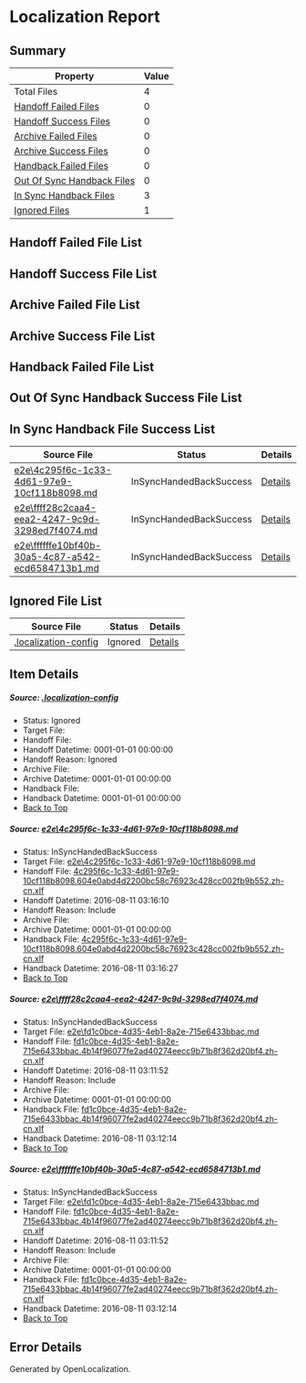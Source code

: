 # <a name='report-top'></a> Localization Report

## Summary
 Property | Value 
 -------- | ----- 
 Total Files | 4
[ Handoff Failed Files ](#handoff-failed-list)| 0
[ Handoff Success Files ](#handoff-success-list)| 0
[ Archive Failed Files ](#archive-failed-list)| 0
[ Archive Success Files ](#archive-success-list)| 0
[ Handback Failed Files ](#handback-failed-list)| 0
[ Out Of Sync Handback Files ](#outofsync-handback-success-list)| 0
[ In Sync Handback Files ](#insync-handback-success-list)| 3
[ Ignored Files ](#ignored-list)| 1

## <a name='handoff-failed-list'></a> Handoff Failed File List

## <a name='handoff-success-list'></a> Handoff Success File List

## <a name='archive-failed-list'></a> Archive Failed File List

## <a name='archive-success-list'></a> Archive Success File List

## <a name='handback-failed-list'></a> Handback Failed File List

## <a name='outofsync-handback-success-list'></a> Out Of Sync Handback Success File List

## <a name='insync-handback-success-list'></a> In Sync Handback File Success List
 Source File | Status | Details 
 ----------- | ------ | ------- 
 [e2e\4c295f6c-1c33-4d61-97e9-10cf118b8098.md](https://github.com/OpenLocalizationTestOrg/oltest/blob/46a09c73433d898c7055f87cfc3dd9ab7d62975d/e2e/4c295f6c-1c33-4d61-97e9-10cf118b8098.md) | InSyncHandedBackSuccess | [Details](#5ad574236a8633b8eda3eaff3cedb17e551ee6f81)
 [e2e\ffff28c2caa4-eea2-4247-9c9d-3298ed7f4074.md](https://github.com/OpenLocalizationTestOrg/oltest/blob/94b5b27c8c6ad9b8d9c13a60c6a8dc98f66c1580/e2e/ffff28c2caa4-eea2-4247-9c9d-3298ed7f4074.md) | InSyncHandedBackSuccess | [Details](#3b30b4a99cefdb7fcbd077cf008a865fd689c97a2)
 [e2e\ffffffe10bf40b-30a5-4c87-a542-ecd6584713b1.md](https://github.com/OpenLocalizationTestOrg/oltest/blob/46a09c73433d898c7055f87cfc3dd9ab7d62975d/e2e/ffffffe10bf40b-30a5-4c87-a542-ecd6584713b1.md) | InSyncHandedBackSuccess | [Details](#3b30b4a99cefdb7fcbd077cf008a865fd689c97a3)

## <a name='ignored-list'></a> Ignored File List
 Source File | Status | Details 
 ----------- | ------ | ------- 
 [.localization-config](https://github.com/OpenLocalizationTestOrg/oltest/blob/46a09c73433d898c7055f87cfc3dd9ab7d62975d/.localization-config) | Ignored | [Details](#3d4f252ac210baf56311d7e97dcc2db10974dbd20)

## Item Details
##### <a name='3d4f252ac210baf56311d7e97dcc2db10974dbd20'></a> Source: [.localization-config](https://github.com/OpenLocalizationTestOrg/oltest/blob/46a09c73433d898c7055f87cfc3dd9ab7d62975d/.localization-config)
* Status: Ignored
* Target File: 
* Handoff File: 
* Handoff Datetime: 0001-01-01 00:00:00
* Handoff Reason: Ignored
* Archive File: 
* Archive Datetime: 0001-01-01 00:00:00
* Handback File: 
* Handback Datetime: 0001-01-01 00:00:00
* [Back to Top](#report-top)

##### <a name='5ad574236a8633b8eda3eaff3cedb17e551ee6f81'></a> Source: [e2e\4c295f6c-1c33-4d61-97e9-10cf118b8098.md](https://github.com/OpenLocalizationTestOrg/oltest/blob/46a09c73433d898c7055f87cfc3dd9ab7d62975d/e2e/4c295f6c-1c33-4d61-97e9-10cf118b8098.md)
* Status: InSyncHandedBackSuccess
* Target File: [e2e\4c295f6c-1c33-4d61-97e9-10cf118b8098.md](https://github.com/OpenLocalizationTestOrg/ol-test-zhcn/blob/ca091134c103017fa44e199d360fe705c22499ba/e2e/4c295f6c-1c33-4d61-97e9-10cf118b8098.md)
* Handoff File: [4c295f6c-1c33-4d61-97e9-10cf118b8098.604e0abd4d2200bc58c76923c428cc002fb9b552.zh-cn.xlf](https://github.com/OpenLocalizationTestOrg/olhandoff-e2e/blob/9c30bb3dc5d13a2aee0b73df4149119161d0cefa/ol-handoff/OpenLocalizationTestOrg/ol-test-zhcn/ci/ht/4c295f6c-1c33-4d61-97e9-10cf118b8098.604e0abd4d2200bc58c76923c428cc002fb9b552.zh-cn.xlf)
* Handoff Datetime: 2016-08-11 03:16:10
* Handoff Reason: Include
* Archive File: 
* Archive Datetime: 0001-01-01 00:00:00
* Handback File: [4c295f6c-1c33-4d61-97e9-10cf118b8098.604e0abd4d2200bc58c76923c428cc002fb9b552.zh-cn.xlf](https://github.com/OpenLocalizationTestOrg/olhandback-e2e/blob/c7957835bbb3c582b74e0882cb6a57b8da489527/ol-handback/OpenLocalizationTestOrg/ol-test-zhcn/ci/ht/4c295f6c-1c33-4d61-97e9-10cf118b8098.604e0abd4d2200bc58c76923c428cc002fb9b552.zh-cn.xlf)
* Handback Datetime: 2016-08-11 03:16:27
* [Back to Top](#report-top)

##### <a name='3b30b4a99cefdb7fcbd077cf008a865fd689c97a2'></a> Source: [e2e\ffff28c2caa4-eea2-4247-9c9d-3298ed7f4074.md](https://github.com/OpenLocalizationTestOrg/oltest/blob/94b5b27c8c6ad9b8d9c13a60c6a8dc98f66c1580/e2e/ffff28c2caa4-eea2-4247-9c9d-3298ed7f4074.md)
* Status: InSyncHandedBackSuccess
* Target File: [e2e\fd1c0bce-4d35-4eb1-8a2e-715e6433bbac.md](https://github.com/OpenLocalizationTestOrg/ol-test-zhcn/blob/fc47139d171d22dfc2cba55d615ab00cb0ab9430/e2e/fd1c0bce-4d35-4eb1-8a2e-715e6433bbac.md)
* Handoff File: [fd1c0bce-4d35-4eb1-8a2e-715e6433bbac.4b14f96077fe2ad40274eecc9b71b8f362d20bf4.zh-cn.xlf](https://github.com/OpenLocalizationTestOrg/olhandoff-e2e/blob/b356f800747ee40d8769c6850b22a558c3d29dcc/ol-handoff/OpenLocalizationTestOrg/ol-test-zhcn/ci/ht/fd1c0bce-4d35-4eb1-8a2e-715e6433bbac.4b14f96077fe2ad40274eecc9b71b8f362d20bf4.zh-cn.xlf)
* Handoff Datetime: 2016-08-11 03:11:52
* Handoff Reason: Include
* Archive File: 
* Archive Datetime: 0001-01-01 00:00:00
* Handback File: [fd1c0bce-4d35-4eb1-8a2e-715e6433bbac.4b14f96077fe2ad40274eecc9b71b8f362d20bf4.zh-cn.xlf](https://github.com/OpenLocalizationTestOrg/olhandback-e2e/blob/1a4f53b40b11ea09e470dd224521d97a97dfaace/ol-handback/OpenLocalizationTestOrg/ol-test-zhcn/ci/ht/fd1c0bce-4d35-4eb1-8a2e-715e6433bbac.4b14f96077fe2ad40274eecc9b71b8f362d20bf4.zh-cn.xlf)
* Handback Datetime: 2016-08-11 03:12:14
* [Back to Top](#report-top)

##### <a name='3b30b4a99cefdb7fcbd077cf008a865fd689c97a3'></a> Source: [e2e\ffffffe10bf40b-30a5-4c87-a542-ecd6584713b1.md](https://github.com/OpenLocalizationTestOrg/oltest/blob/46a09c73433d898c7055f87cfc3dd9ab7d62975d/e2e/ffffffe10bf40b-30a5-4c87-a542-ecd6584713b1.md)
* Status: InSyncHandedBackSuccess
* Target File: [e2e\fd1c0bce-4d35-4eb1-8a2e-715e6433bbac.md](https://github.com/OpenLocalizationTestOrg/ol-test-zhcn/blob/fc47139d171d22dfc2cba55d615ab00cb0ab9430/e2e/fd1c0bce-4d35-4eb1-8a2e-715e6433bbac.md)
* Handoff File: [fd1c0bce-4d35-4eb1-8a2e-715e6433bbac.4b14f96077fe2ad40274eecc9b71b8f362d20bf4.zh-cn.xlf](https://github.com/OpenLocalizationTestOrg/olhandoff-e2e/blob/b356f800747ee40d8769c6850b22a558c3d29dcc/ol-handoff/OpenLocalizationTestOrg/ol-test-zhcn/ci/ht/fd1c0bce-4d35-4eb1-8a2e-715e6433bbac.4b14f96077fe2ad40274eecc9b71b8f362d20bf4.zh-cn.xlf)
* Handoff Datetime: 2016-08-11 03:11:52
* Handoff Reason: Include
* Archive File: 
* Archive Datetime: 0001-01-01 00:00:00
* Handback File: [fd1c0bce-4d35-4eb1-8a2e-715e6433bbac.4b14f96077fe2ad40274eecc9b71b8f362d20bf4.zh-cn.xlf](https://github.com/OpenLocalizationTestOrg/olhandback-e2e/blob/1a4f53b40b11ea09e470dd224521d97a97dfaace/ol-handback/OpenLocalizationTestOrg/ol-test-zhcn/ci/ht/fd1c0bce-4d35-4eb1-8a2e-715e6433bbac.4b14f96077fe2ad40274eecc9b71b8f362d20bf4.zh-cn.xlf)
* Handback Datetime: 2016-08-11 03:12:14
* [Back to Top](#report-top)


## Error Details

Generated by OpenLocalization.
